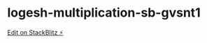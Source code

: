 # logesh-multiplication-sb-gvsnt1

[Edit on StackBlitz ⚡️](https://stackblitz.com/edit/logesh-multiplication-sb-gvsnt1)